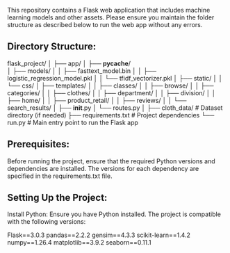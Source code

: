 
This repository contains a Flask web application that includes machine learning models and other assets. Please ensure you maintain the folder structure as described below to run the web app without any errors.

Directory Structure:
--------------------
flask_project/
│
├── app/
│   ├── __pycache__/                    
│   ├── models/
│   │   ├── fasttext_model.bin
│   │   ├── logistic_regression_model.pkl
│   │   └── tfidf_vectorizer.pkl
│   ├── static/
│   │   └── css/
│   ├── templates/
│   │   ├── classes/
│   │   ├── browse/
│   │   ├── categories/
│   │   ├── clothes/
│   │   ├── department/
│   │   ├── division/
│   │   ├── home/
│   │   ├── product_retail/
│   │   ├── reviews/
│   │   └── search_results/
│   ├── __init__.py
│   └── routes.py
│
├── cloth_data/                        # Dataset directory (if needed)
├── requirements.txt                   # Project dependencies
└── run.py                              # Main entry point to run the Flask app

Prerequisites:
--------------
Before running the project, ensure that the required Python versions and dependencies are installed. The versions for each dependency are specified in the requirements.txt file.

Setting Up the Project:
------------------------
Install Python:
   Ensure you have Python installed. The project is compatible with the following versions:
   
  Flask==3.0.3
  pandas==2.2.2
  gensim==4.3.3
  scikit-learn==1.4.2
  numpy==1.26.4
  matplotlib==3.9.2
  seaborn==0.11.1
